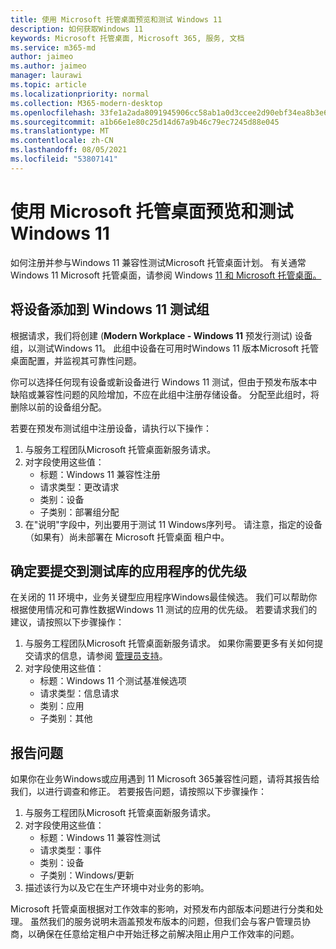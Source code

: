```yaml
---
title: 使用 Microsoft 托管桌面预览和测试 Windows 11
description: 如何获取Windows 11
keywords: Microsoft 托管桌面, Microsoft 365, 服务, 文档
ms.service: m365-md
author: jaimeo
ms.author: jaimeo
manager: laurawi
ms.topic: article
ms.localizationpriority: normal
ms.collection: M365-modern-desktop
ms.openlocfilehash: 33fe1a2ada8091945906cc58ab1a0d3ccee2d90ebf34ea8b3e64cab27ccdc57c
ms.sourcegitcommit: a1b66e1e80c25d14d67a9b46c79ec7245d88e045
ms.translationtype: MT
ms.contentlocale: zh-CN
ms.lasthandoff: 08/05/2021
ms.locfileid: "53807141"
---
```

# <a name="preview-and-test-windows-11-with-microsoft-managed-desktop"></a>使用 Microsoft 托管桌面预览和测试 Windows 11

 如何注册并参与Windows 11 兼容性测试Microsoft 托管桌面计划。 有关通常Windows 11 Microsoft 托管桌面，请参阅 Windows [11 和 Microsoft 托管桌面。](../intro/win11-overview.md) 

## <a name="add-devices-to-the-windows-11-test-group"></a>将设备添加到 Windows 11 测试组

根据请求，我们将创建 (**Modern Workplace - Windows 11** 预发行测试) 设备组，以测试Windows 11。 此组中设备在可用时Windows 11 版本Microsoft 托管桌面配置，并监视其可靠性问题。

你可以选择任何现有设备或新设备进行 Windows 11 测试，但由于预发布版本中缺陷或兼容性问题的风险增加，不应在此组中注册存储设备。 分配至此组时，将删除以前的设备组分配。

若要在预发布测试组中注册设备，请执行以下操作：

1. 与服务工程团队Microsoft 托管桌面新服务请求。
2. 对字段使用这些值：
    - 标题：Windows 11 兼容性注册
    - 请求类型：更改请求
    - 类别：设备
    - 子类别：部署组分配
3. 在"说明"字段中，列出要用于测试 11 Windows序列号。 请注意，指定的设备（如果有）尚未部署在 Microsoft 托管桌面 租户中。

## <a name="prioritize-applications-to-submit-to-test-base"></a>确定要提交到测试库的应用程序的优先级

在关闭的 11 环境中，业务关键型应用程序Windows最佳候选。 我们可以帮助你根据使用情况和可靠性数据Windows 11 测试的应用的优先级。 若要请求我们的建议，请按照以下步骤操作：

1. 与服务工程团队Microsoft 托管桌面新服务请求。 如果你需要更多有关如何提交请求的信息，请参阅 [管理员支持](admin-support.md)。
2. 对字段使用这些值：
    - 标题：Windows 11 个测试基准候选项
    - 请求类型：信息请求
    - 类别：应用
    - 子类别：其他

## <a name="report-issues"></a>报告问题

如果你在业务Windows或应用遇到 11 Microsoft 365兼容性问题，请将其报告给我们，以进行调查和修正。 若要报告问题，请按照以下步骤操作：

1. 与服务工程团队Microsoft 托管桌面新服务请求。
2. 对字段使用这些值：
    - 标题：Windows 11 兼容性测试
    - 请求类型：事件
    - 类别：设备
    - 子类别：Windows/更新
3. 描述该行为以及它在生产环境中对业务的影响。

Microsoft 托管桌面根据对工作效率的影响，对预发布内部版本问题进行分类和处理。 虽然我们的服务说明未涵盖预发布版本的问题，但我们会与客户管理员协商，以确保在任意给定租户中开始迁移之前解决阻止用户工作效率的问题。
